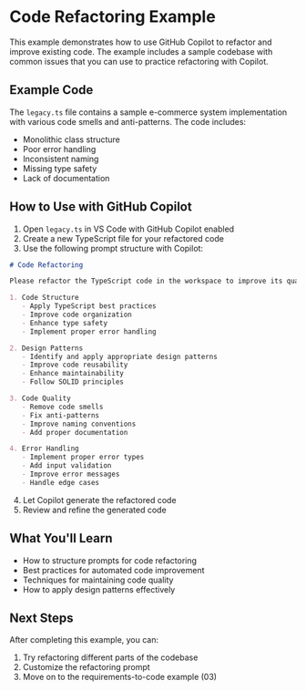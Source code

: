 # Code Refactoring Example

This example demonstrates how to use GitHub Copilot to refactor and improve existing code. The example includes a sample codebase with common issues that you can use to practice refactoring with Copilot.

## Example Code

The `legacy.ts` file contains a sample e-commerce system implementation with various code smells and anti-patterns. The code includes:
- Monolithic class structure
- Poor error handling
- Inconsistent naming
- Missing type safety
- Lack of documentation

## How to Use with GitHub Copilot

1. Open `legacy.ts` in VS Code with GitHub Copilot enabled
2. Create a new TypeScript file for your refactored code
3. Use the following prompt structure with Copilot:

```markdown
# Code Refactoring

Please refactor the TypeScript code in the workspace to improve its quality and maintainability. Focus on:

1. Code Structure
   - Apply TypeScript best practices
   - Improve code organization
   - Enhance type safety
   - Implement proper error handling

2. Design Patterns
   - Identify and apply appropriate design patterns
   - Improve code reusability
   - Enhance maintainability
   - Follow SOLID principles

3. Code Quality
   - Remove code smells
   - Fix anti-patterns
   - Improve naming conventions
   - Add proper documentation

4. Error Handling
   - Implement proper error types
   - Add input validation
   - Improve error messages
   - Handle edge cases
```

4. Let Copilot generate the refactored code
5. Review and refine the generated code

## What You'll Learn

- How to structure prompts for code refactoring
- Best practices for automated code improvement
- Techniques for maintaining code quality
- How to apply design patterns effectively

## Next Steps

After completing this example, you can:
1. Try refactoring different parts of the codebase
2. Customize the refactoring prompt
3. Move on to the requirements-to-code example (03) 